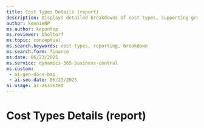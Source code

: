 ```yaml
---
title: Cost Types Details (report)
description: Displays detailed breakdowns of cost types, supporting granular analysis of cost structures.
author: kennieNP
ms.author: kepontop
ms.reviewer: bholtorf
ms.topic: conceptual
ms.search.keywords: cost types, reporting, breakdown
ms.search.form: finance
ms.date: 06/23/2025
ms.service: dynamics-365-business-central
ms.custom:
 - ai-gen-docs-bap
 - ai-seo-date: 06/23/2025
ai.usage: ai-assisted
---
```


# Cost Types Details (report)